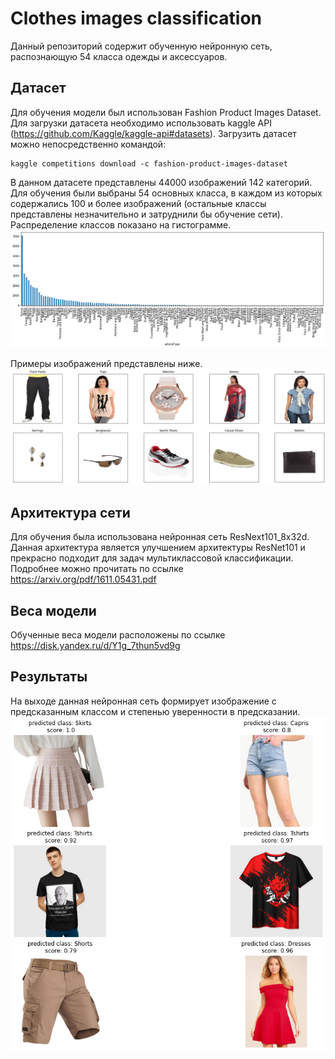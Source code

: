 # Clothes images classification
Данный репозиторий содержит обученную нейронную сеть, распознающую 54 класса одежды и аксессуаров. 

## Датасет
Для обучения модели был использован Fashion Product Images Dataset. Для загрузки датасета необходимо использовать kaggle API (https://github.com/Kaggle/kaggle-api#datasets). Загрузить датасет можно непосредственно командой:

```{r, engine='bash', count_lines}
kaggle competitions download -c fashion-product-images-dataset
```

В данном датасете представлены 44000 изображений 142 категорий. Для обучения были выбраны 54 основных класса, в каждом из которых содержались 100 и более изображений (остальные классы представлены незначительно и затруднили бы обучение сети).
Распределение классов показано на гистограмме. 
<img src="images/distribution.png"> 

Примеры изображений представлены ниже. 
<img src="images/sampledata.png"> 
<img src="images/sampledata2.png"> 


## Архитектура сети
Для обучения была использована нейронная сеть ResNext101_8x32d. Данная архитектура является улучшением архитектуры ResNet101 и прекрасно подходит для задач мультиклассовой классификации. Подробнее можно прочитать по ссылке https://arxiv.org/pdf/1611.05431.pdf

## Веса модели
Обученные веса модели расположены по ссылке https://disk.yandex.ru/d/Y1g_7thun5vd9g

## Результаты
На выходе данная нейронная сеть формирует изображение с предсказанным классом и степенью уверенности в предсказании.
<img src="images/output.png"> 

